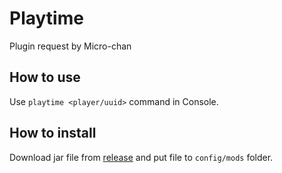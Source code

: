 # Playtime
Plugin request by Micro-chan

## How to use
Use ``playtime <player/uuid>`` command in Console.

## How to install
Download jar file from [release](https://github.com/Kieaer/playtime/releases) and put file to ``config/mods`` folder.